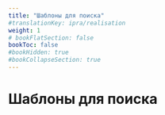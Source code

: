 ```yaml
---
title: "Шаблоны для поиска"
#translationKey: ipra/realisation
weight: 1
# bookFlatSection: false
bookToc: false
#bookHidden: true
#bookCollapseSection: true
---
```


# Шаблоны для поиска
